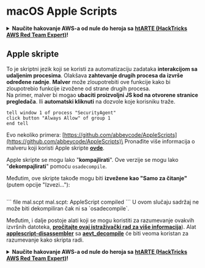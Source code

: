 # macOS Apple Scripts

<details>

<summary><strong>Naučite hakovanje AWS-a od nule do heroja sa</strong> <a href="https://training.hacktricks.xyz/courses/arte"><strong>htARTE (HackTricks AWS Red Team Expert)</strong></a><strong>!</strong></summary>

Drugi načini podrške HackTricks-u:

* Ako želite da vidite **vašu kompaniju reklamiranu na HackTricks-u** ili **preuzmete HackTricks u PDF formatu** proverite [**SUBSCRIPTION PLANS**](https://github.com/sponsors/carlospolop)!
* Nabavite [**zvanični PEASS & HackTricks swag**](https://peass.creator-spring.com)
* Otkrijte [**The PEASS Family**](https://opensea.io/collection/the-peass-family), našu kolekciju ekskluzivnih [**NFT-ova**](https://opensea.io/collection/the-peass-family)
* **Pridružite se** 💬 [**Discord grupi**](https://discord.gg/hRep4RUj7f) ili [**telegram grupi**](https://t.me/peass) ili nas **pratite** na **Twitter-u** 🐦 [**@carlospolopm**](https://twitter.com/hacktricks\_live)**.**
* **Podelite svoje hakovanje trikove slanjem PR-ova na** [**HackTricks**](https://github.com/carlospolop/hacktricks) i [**HackTricks Cloud**](https://github.com/carlospolop/hacktricks-cloud) github repozitorijume.

</details>

## Apple skripte

To je skriptni jezik koji se koristi za automatizaciju zadataka **interakcijom sa udaljenim procesima**. Olakšava **zahtevanje drugih procesa da izvrše određene radnje**. **Malver** može zloupotrebiti ove funkcije kako bi zloupotrebio funkcije izvožene od strane drugih procesa.\
Na primer, malver bi mogao **ubaciti proizvoljni JS kod na otvorene stranice pregledača**. Ili **automatski kliknuti** na dozvole koje korisniku traže.

```applescript
tell window 1 of process "SecurityAgent"
click button "Always Allow" of group 1
end tell
```

Evo nekoliko primera: [https://github.com/abbeycode/AppleScripts](https://github.com/abbeycode/AppleScripts)\
Pronađite više informacija o malveru koji koristi Apple skripte [**ovde**](https://www.sentinelone.com/blog/how-offensive-actors-use-applescript-for-attacking-macos/).

Apple skripte se mogu lako "**kompajlirati**". Ove verzije se mogu lako "**dekompajlirati**" pomoću `osadecompile`.

Međutim, ove skripte takođe mogu biti **izvežene kao "Samo za čitanje"** (putem opcije "Izvezi..."):

<figure><img src="https://github.com/carlospolop/hacktricks/raw/master/.gitbook/assets/image%20(556).png" alt=""><figcaption></figcaption></figure>

\`\`\` file mal.scpt mal.scpt: AppleScript compiled \`\`\` U ovom slučaju sadržaj ne može biti dekompiliran čak ni sa \`osadecompile\`.

Međutim, i dalje postoje alati koji se mogu koristiti za razumevanje ovakvih izvršnih datoteka, [**pročitajte ovaj istraživački rad za više informacija**](https://labs.sentinelone.com/fade-dead-adventures-in-reversing-malicious-run-only-applescripts/)). Alat [**applescript-disassembler**](https://github.com/Jinmo/applescript-disassembler) sa [**aevt\_decompile**](https://github.com/SentineLabs/aevt\_decompile) će biti veoma koristan za razumevanje kako skripta radi.

<details>

<summary><strong>Naučite hakovanje AWS-a od nule do heroja sa</strong> <a href="https://training.hacktricks.xyz/courses/arte"><strong>htARTE (HackTricks AWS Red Team Expert)</strong></a><strong>!</strong></summary>

Drugi načini da podržite HackTricks:

* Ako želite da vidite **vašu kompaniju reklamiranu na HackTricks-u** ili **preuzmete HackTricks u PDF formatu** Proverite [**SUBSCRIPTION PLANS**](https://github.com/sponsors/carlospolop)!
* Nabavite [**zvanični PEASS & HackTricks swag**](https://peass.creator-spring.com)
* Otkrijte [**The PEASS Family**](https://opensea.io/collection/the-peass-family), našu kolekciju ekskluzivnih [**NFT-ova**](https://opensea.io/collection/the-peass-family)
* **Pridružite se** 💬 [**Discord grupi**](https://discord.gg/hRep4RUj7f) ili [**telegram grupi**](https://t.me/peass) ili nas **pratite** na **Twitter-u** 🐦 [**@carlospolopm**](https://twitter.com/hacktricks\_live)**.**
* **Podelite svoje hakovanje trikove slanjem PR-ova na** [**HackTricks**](https://github.com/carlospolop/hacktricks) i [**HackTricks Cloud**](https://github.com/carlospolop/hacktricks-cloud) github repozitorijume.

</details>
